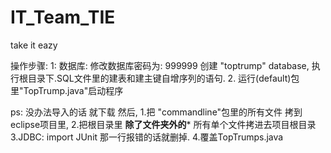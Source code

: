 # IT_Team_TIE
take it eazy

操作步骤:
1:
数据库:
    修改数据库密码为: 999999
    创建 "toptrump" database,
    执行根目录下.SQL文件里的建表和建主键自增序列的语句.
2.
运行(default)包里"TopTrump.java"启动程序    


ps:
没办法导入的话 就下载 然后,
1.把 "commandline"包里的所有文件  拷到eclipse项目里,
2.把根目录里 **除了文件夹外的*** 所有单个文件拷进去项目根目录
3.JDBC: import JUnit 那一行报错的话就删掉.
4.覆盖TopTrumps.java
